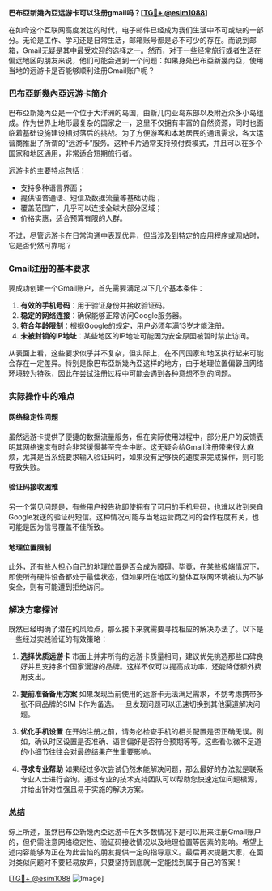 **巴布亞新幾內亞远游卡可以注册gmail吗？[[TG💪+ @esim1088](https://t.me/s/esim1088)]**

在如今这个互联网高度发达的时代，电子邮件已经成为我们生活中不可或缺的一部分。无论是工作、学习还是日常生活，邮箱账号都是必不可少的存在。而说到邮箱，Gmail无疑是其中最受欢迎的选择之一。然而，对于一些经常旅行或者生活在偏远地区的朋友来说，他们可能会遇到一个问题：如果身处巴布亞新幾內亞，使用当地的远游卡是否能够顺利注册Gmail账户呢？

### 巴布亞新幾內亞远游卡简介

巴布亞新幾內亞是一个位于大洋洲的岛国，由新几内亚岛东部以及附近众多小岛组成。作为世界上地形最复杂的国家之一，这里不仅拥有丰富的自然资源，同时也面临着基础设施建设相对落后的挑战。为了方便游客和本地居民的通讯需求，各大运营商推出了所谓的“远游卡”服务。这种卡片通常支持预付费模式，并且可以在多个国家和地区通用，非常适合短期旅行者。

远游卡的主要特点包括：
- 支持多种语言界面；
- 提供语音通话、短信及数据流量等基础功能；
- 覆盖范围广，几乎可以连接全球大部分区域；
- 价格实惠，适合预算有限的人群。

不过，尽管远游卡在日常沟通中表现优异，但当涉及到特定的应用程序或网站时，它是否仍然可靠呢？

### Gmail注册的基本要求

要成功创建一个Gmail账户，首先需要满足以下几个基本条件：
1. **有效的手机号码**：用于验证身份并接收验证码。
2. **稳定的网络连接**：确保能够正常访问Google服务器。
3. **符合年龄限制**：根据Google的规定，用户必须年满13岁才能注册。
4. **未被封锁的IP地址**：某些地区的IP地址可能因为安全原因被暂时禁止访问。

从表面上看，这些要求似乎并不复杂，但实际上，在不同国家和地区执行起来可能会存在一定差异。特别是像巴布亞新幾內亞这样的地方，由于地理位置偏僻且网络环境较为特殊，因此在尝试注册过程中可能会遇到各种意想不到的问题。

### 实际操作中的难点

#### 网络稳定性问题
虽然远游卡提供了便捷的数据流量服务，但在实际使用过程中，部分用户的反馈表明其网络速度有时会非常缓慢甚至完全中断。这无疑会给Gmail注册带来很大麻烦，尤其是当系统要求输入验证码时，如果没有足够快的速度来完成操作，则可能导致失败。

#### 验证码接收困难
另一个常见问题是，有些用户报告称即使拥有了可用的手机号码，也难以收到来自Google发送的验证码短信。这种情况可能与当地运营商之间的合作程度有关，也可能是因为信号覆盖不佳所致。

#### 地理位置限制
此外，还有些人担心自己的地理位置是否会成为障碍。毕竟，在某些极端情况下，即使所有硬件设备都处于最佳状态，但如果所在地区的整体互联网环境被认为不够安全，则有可能遭到拒绝访问。

### 解决方案探讨

既然已经明确了潜在的风险点，那么接下来就需要寻找相应的解决办法了。以下是一些经过实践验证的有效策略：

1. **选择优质远游卡**
   市面上并非所有的远游卡质量相同，建议优先挑选那些口碑良好并且支持多个国家漫游的品牌。这样不仅可以提高成功率，还能降低额外费用支出。

2. **提前准备备用方案**
   如果发现当前使用的远游卡无法满足需求，不妨考虑携带多张不同品牌的SIM卡作为备选。一旦发现问题可以迅速切换到其他渠道解决问题。

3. **优化手机设置**
   在开始注册之前，请务必检查手机的相关配置是否正确无误。例如，确认时区设置是否准确、语言偏好是否符合预期等等。这些看似微不足道的小细节往往会对最终结果产生重要影响。

4. **寻求专业帮助**
   如果经过多次尝试仍然未能解决问题，那么最好的办法就是联系专业人士进行咨询。通过专业的技术支持团队可以帮助您快速定位问题根源，并给出针对性强且易于实施的解决方案。

### 总结

综上所述，虽然巴布亞新幾內亞远游卡在大多数情况下是可以用来注册Gmail账户的，但仍需注意网络稳定性、验证码接收情况以及地理位置等因素的影响。希望上述内容能够为正在为此苦恼的朋友提供一定的指导意义。最后再次提醒大家，在面对类似问题时不要轻易放弃，只要坚持到底就一定能找到属于自己的答案！

[[TG💪+ @esim1088](https://t.me/s/esim1088) ![Image](https://i.postimg.cc/4NQfJmqS/Snipaste-2025-05-13-00-14-12.png)]